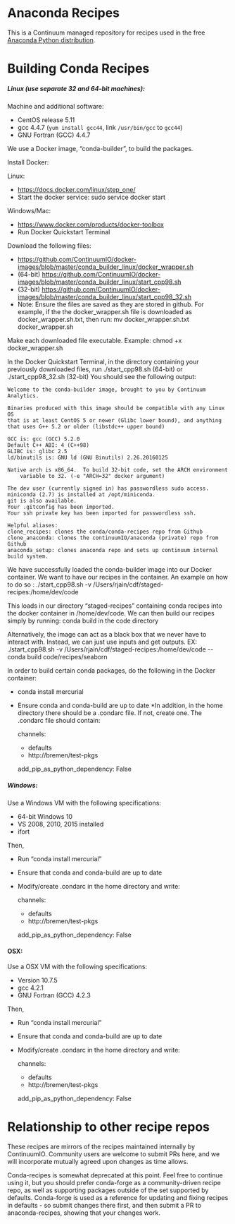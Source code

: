 Anaconda Recipes
================

This is a Continuum managed repository for recipes used in the
free [Anaconda Python distribution](https://www.continuum.io/downloads).

Building Conda Recipes
================


##### Linux (use separate 32 and 64-bit machines):

Machine and additional software:
 * CentOS release 5.11 
 * gcc 4.4.7 (`yum install gcc44`, link `/usr/bin/gcc` to `gcc44`)
 * GNU Fortran (GCC) 4.4.7

We use a Docker image, “conda-builder”, to build the packages.

Install Docker: 
 
 Linux: 
  * https://docs.docker.com/linux/step_one/ 
  * Start the docker service: sudo service docker start
 
Windows/Mac: 
  * https://www.docker.com/products/docker-toolbox
  * Run Docker Quickstart Terminal

Download the following files: 

 * https://github.com/ContinuumIO/docker-images/blob/master/conda_builder_linux/docker_wrapper.sh
 * (64-bit) https://github.com/ContinuumIO/docker-images/blob/master/conda_builder_linux/start_cpp98.sh
 * (32-bit) https://github.com/ContinuumIO/docker-images/blob/master/conda_builder_linux/start_cpp98_32.sh
 * Note: Ensure the files are saved as they are stored in github. For example, if the the docker_wrapper.sh file is downloaded as docker_wrapper.sh.txt, then run: mv docker_wrapper.sh.txt  docker_wrapper.sh

Make each downloaded file executable. Example: chmod +x docker_wrapper.sh

In the Docker Quickstart Terminal, in the directory containing your previously downloaded files, run ./start_cpp98.sh (64-bit) or ./start_cpp98_32.sh (32-bit)
You should see the following output: 

    Welcome to the conda-builder image, brought to you by Continuum Analytics.

    Binaries produced with this image should be compatible with any Linux OS
    that is at least CentOS 5 or newer (Glibc lower bound), and anything 
    that uses G++ 5.2 or older (libstdc++ upper bound)

    GCC is: gcc (GCC) 5.2.0
    Default C++ ABI: 4 (C++98)
    GLIBC is: glibc 2.5
    ld/binutils is: GNU ld (GNU Binutils) 2.26.20160125

    Native arch is x86_64.  To build 32-bit code, set the ARCH environment
        variable to 32. (-e "ARCH=32" docker argument)

    The dev user (currently signed in) has passwordless sudo access.
    miniconda (2.7) is installed at /opt/miniconda.
    git is also available.
    Your .gitconfig has been imported.
    Your ssh private key has been imported for passwordless ssh.

    Helpful aliases:
    clone_recipes: clones the conda/conda-recipes repo from Github
    clone_anaconda: clones the continuumIO/anaconda (private) repo from Github
    anaconda_setup: clones anaconda repo and sets up continuum internal build system.

We have successfully loaded the conda-builder image into our Docker container. 
We want to have our recipes in the container. An example on how to do so : ./start_cpp98.sh -v /Users/rjain/cdf/staged-recipes:/home/dev/code

This loads in our directory “staged-recipes” containing conda recipes into the docker container in /home/dev/code. We can then build our recipes simply by running: conda build <conda package> in the code directory

Alternatively, the image can act as a black box that we never have to interact with. Instead, we can just use inputs and get outputs. EX: ./start_cpp98.sh -v /Users/rjain/cdf/staged-recipes:/home/dev/code -- conda build code/recipes/seaborn

In order to build certain conda packages, do the following in the Docker container: 
 * conda install mercurial
 * Ensure conda and conda-build are up to date
 *In addition, in the home directory there should be a .condarc file. If not, create one. The .condarc file should contain: 

    channels:
    - defaults
    - http://bremen/test-pkgs
    
   add_pip_as_python_dependency: False

##### Windows: 

Use a Windows VM with the following specifications: 

  * 64-bit Windows 10
  * VS 2008, 2010, 2015 installed
  * ifort

Then,
 * Run “conda install mercurial”
 * Ensure that conda and conda-build are up to date
 * Modify/create .condarc in the home directory and write: 
 
    channels:
    - defaults
    - http://bremen/test-pkgs
   
   add_pip_as_python_dependency: False

#### OSX:

Use a OSX VM with the following specifications: 
  * Version 10.7.5
  * gcc 4.2.1
  * GNU Fortran (GCC) 4.2.3

Then, 
 * Run “conda install mercurial”
 * Ensure that conda and conda-build are up to date
 * Modify/create .condarc in the home directory and write: 
 
    channels:
    - defaults
    - http://bremen/test-pkgs
    
    add_pip_as_python_dependency: False


Relationship to other recipe repos
==================================

These recipes are mirrors of the recipes maintained internally by ContinuumIO.  Community users are welcome to submit PRs here, and we will incorporate mutually agreed upon changes as time allows.

Conda-recipes is somewhat deprecated at this point.  Feel free to continue using it, but you should prefer conda-forge as a community-driven recipe repo, as well as supporting packages outside of the set supported by defaults.  Conda-forge is used as a reference for updating and fixing recipes in defaults - so submit changes there first, and then submit a PR to anaconda-recipes, showing that your changes work.

